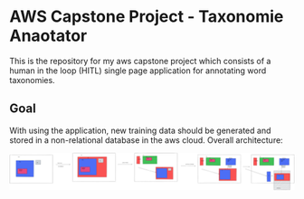 # AWS Capstone Project - Taxonomie Anaotator

This is the repository for my aws capstone project which consists of a human in the loop (HITL) single page application for annotating word taxonomies.

## Goal
With using the application, new training data should be generated and stored in a non-relational database in the aws cloud. Overall architecture:

![Overview](img/infrastructur_overview_v1.png)

